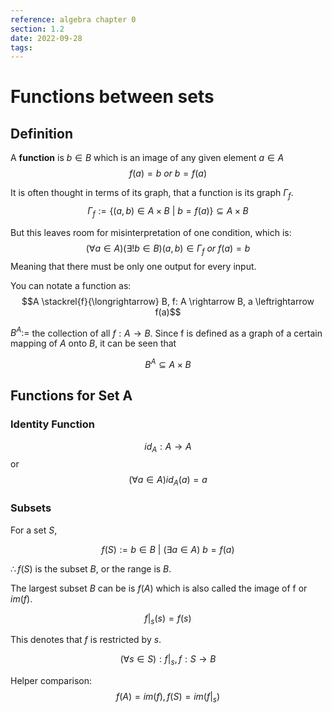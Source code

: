 ```yaml
---
reference: algebra chapter 0
section: 1.2
date: 2022-09-28
tags:
---
```

# Functions between sets

## Definition

A **function** is $b\in B$ which is an image of any given element $a \in A$
$$f(a)=b\: or \: b=f(a)$$

It is often thought in terms of its graph, that a function is its graph $\Gamma_{f}$.
$$\Gamma_{f} := \{(a,b) \in A \times B \: | \: b = f(a)\}\subseteq A \times B$$

But this leaves room for misinterpretation of one condition, which is:
$$(\forall a \in A)(\exists ! b \in B) (a,b) \in \Gamma_{f} \: or \: f(a)=b$$
Meaning that there must be only one output for every input.

You can notate a function as:
$$A \stackrel{f}{\longrightarrow} B, f: A \rightarrow B, a \leftrightarrow f(a)$$

$B^{A}:=$ the collection of all $f:A \rightarrow B$. Since f is defined as a graph of a certain mapping of $A$ onto $B$, it can be seen that

$$B^{A} \subseteq A \times B$$

## Functions for Set A

### Identity Function

$$id_{A}:A\rightarrow A$$
or
$$(\forall a \in A) id_{A}(a) = a$$

### Subsets

For a set $S$,

$$f(S) := {b \in B \: | \: (\exists a \in A) \: b = f(a)}$$

$\therefore f(S)$ is the subset $B$, or the range is $B$.

The largest subset $B$ can be is $f(A)$ which is also called the image of f or $im(f)$.

$$f|_{s}(s) = f(s)$$

This denotes that $f$ is restricted by $s$.

$$(\forall s \in S): f|_{s}, f:S \rightarrow B$$

Helper comparison:
$$f(A) = im(f), f(S) = im(f|_{s})$$

##
